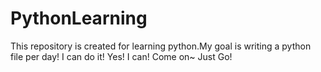 PythonLearning
==============

This repository is created for learning python.My goal is writing a python file per day! 
I can do it! Yes! I can! Come on~ Just Go!
